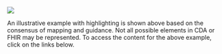  

<a href="CF_procedure_example.png" target="_blank"><img src="CF_procedure_example.png" /></a>

An illustrative example with highlighting is shown above  based on the consensus of mapping and guidance. Not all possible elements in CDA or FHIR may be represented. To access the content for the above example, click on the links below. 
